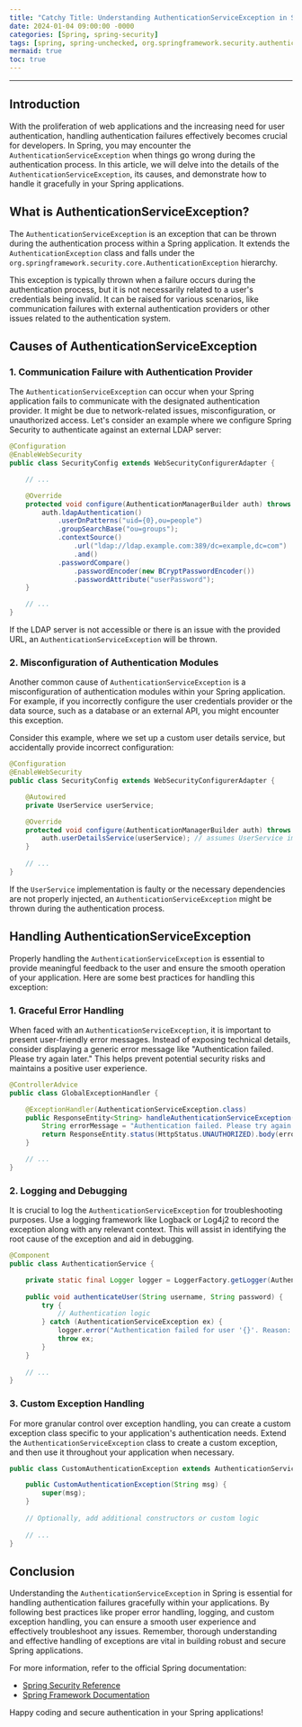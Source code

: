 ```yaml
---
title: "Catchy Title: Understanding AuthenticationServiceException in Spring: A Comprehensive Guide"
date: 2024-01-04 09:00:00 -0000
categories: [Spring, spring-security]
tags: [spring, spring-unchecked, org.springframework.security.authentication]
mermaid: true
toc: true
---
```



---

## Introduction

With the proliferation of web applications and the increasing need for user authentication, handling authentication failures effectively becomes crucial for developers. In Spring, you may encounter the `AuthenticationServiceException` when things go wrong during the authentication process. In this article, we will delve into the details of the `AuthenticationServiceException`, its causes, and demonstrate how to handle it gracefully in your Spring applications.

## What is AuthenticationServiceException?

The `AuthenticationServiceException` is an exception that can be thrown during the authentication process within a Spring application. It extends the `AuthenticationException` class and falls under the `org.springframework.security.core.AuthenticationException` hierarchy.

This exception is typically thrown when a failure occurs during the authentication process, but it is not necessarily related to a user's credentials being invalid. It can be raised for various scenarios, like communication failures with external authentication providers or other issues related to the authentication system.

## Causes of AuthenticationServiceException

### 1. Communication Failure with Authentication Provider

The `AuthenticationServiceException` can occur when your Spring application fails to communicate with the designated authentication provider. It might be due to network-related issues, misconfiguration, or unauthorized access. Let's consider an example where we configure Spring Security to authenticate against an external LDAP server:

```java
@Configuration
@EnableWebSecurity
public class SecurityConfig extends WebSecurityConfigurerAdapter {

    // ...

    @Override
    protected void configure(AuthenticationManagerBuilder auth) throws Exception {
        auth.ldapAuthentication()
            .userDnPatterns("uid={0},ou=people")
            .groupSearchBase("ou=groups");
            .contextSource()
                .url("ldap://ldap.example.com:389/dc=example,dc=com")
                .and()
            .passwordCompare()
                .passwordEncoder(new BCryptPasswordEncoder())
                .passwordAttribute("userPassword");
    }

    // ...
}
```

If the LDAP server is not accessible or there is an issue with the provided URL, an `AuthenticationServiceException` will be thrown.

### 2. Misconfiguration of Authentication Modules

Another common cause of `AuthenticationServiceException` is a misconfiguration of authentication modules within your Spring application. For example, if you incorrectly configure the user credentials provider or the data source, such as a database or an external API, you might encounter this exception.

Consider this example, where we set up a custom user details service, but accidentally provide incorrect configuration:

```java
@Configuration
@EnableWebSecurity
public class SecurityConfig extends WebSecurityConfigurerAdapter {

    @Autowired
    private UserService userService;

    @Override
    protected void configure(AuthenticationManagerBuilder auth) throws Exception {
        auth.userDetailsService(userService); // assumes UserService implements UserDetailsService
    }
    
    // ...
}
```

If the `UserService` implementation is faulty or the necessary dependencies are not properly injected, an `AuthenticationServiceException` might be thrown during the authentication process.

## Handling AuthenticationServiceException

Properly handling the `AuthenticationServiceException` is essential to provide meaningful feedback to the user and ensure the smooth operation of your application. Here are some best practices for handling this exception:

### 1. Graceful Error Handling

When faced with an `AuthenticationServiceException`, it is important to present user-friendly error messages. Instead of exposing technical details, consider displaying a generic error message like "Authentication failed. Please try again later." This helps prevent potential security risks and maintains a positive user experience.

```java
@ControllerAdvice
public class GlobalExceptionHandler {

    @ExceptionHandler(AuthenticationServiceException.class)
    public ResponseEntity<String> handleAuthenticationServiceException(AuthenticationServiceException ex) {
        String errorMessage = "Authentication failed. Please try again later.";
        return ResponseEntity.status(HttpStatus.UNAUTHORIZED).body(errorMessage);
    }

    // ...
}
```

### 2. Logging and Debugging

It is crucial to log the `AuthenticationServiceException` for troubleshooting purposes. Use a logging framework like Logback or Log4j2 to record the exception along with any relevant context. This will assist in identifying the root cause of the exception and aid in debugging.

```java
@Component
public class AuthenticationService {

    private static final Logger logger = LoggerFactory.getLogger(AuthenticationService.class);
    
    public void authenticateUser(String username, String password) {
        try {
            // Authentication logic
        } catch (AuthenticationServiceException ex) {
            logger.error("Authentication failed for user '{}'. Reason: {}", username, ex.getMessage());
            throw ex;
        }
    }
    
    // ...
}
```

### 3. Custom Exception Handling

For more granular control over exception handling, you can create a custom exception class specific to your application's authentication needs. Extend the `AuthenticationServiceException` class to create a custom exception, and then use it throughout your application when necessary.

```java
public class CustomAuthenticationException extends AuthenticationServiceException {

    public CustomAuthenticationException(String msg) {
        super(msg);
    }
    
    // Optionally, add additional constructors or custom logic
    
    // ...
}
```

## Conclusion

Understanding the `AuthenticationServiceException` in Spring is essential for handling authentication failures gracefully within your applications. By following best practices like proper error handling, logging, and custom exception handling, you can ensure a smooth user experience and effectively troubleshoot any issues. Remember, thorough understanding and effective handling of exceptions are vital in building robust and secure Spring applications.

For more information, refer to the official Spring documentation:

- [Spring Security Reference](https://docs.spring.io/spring-security/reference/)
- [Spring Framework Documentation](https://docs.spring.io/spring-framework/docs)

Happy coding and secure authentication in your Spring applications!